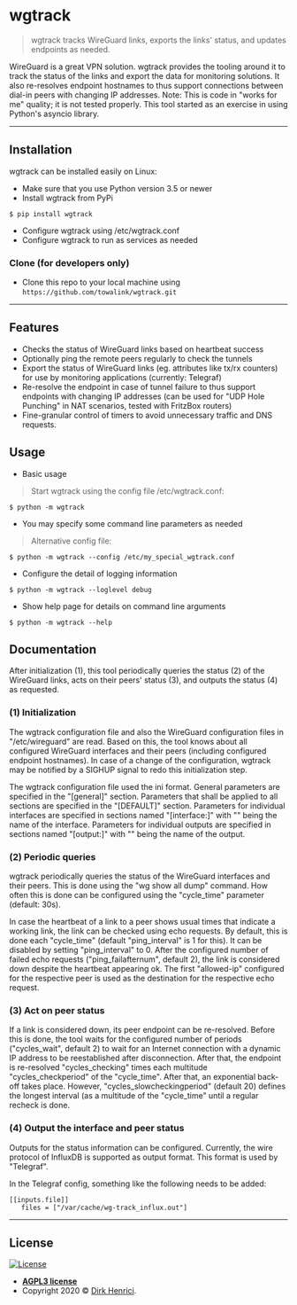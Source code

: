 # wgtrack

> wgtrack tracks WireGuard links, exports the links' status, and updates endpoints as needed.

WireGuard is a great VPN solution. wgtrack provides the tooling around it to track the status of the links and export the data for monitoring solutions. It also re-resolves endpoint hostnames to thus support connections between dial-in peers with changing IP addresses.
Note: This is code in "works for me" quality; it is not tested properly. This tool started as an exercise in using Python's asyncio library.

---

## Installation

wgtrack can be installed easily on Linux:

- Make sure that you use Python version 3.5 or newer
- Install wgtrack from PyPi

```shell
$ pip install wgtrack
```

- Configure wgtrack using /etc/wgtrack.conf
- Configure wgtrack to run as services as needed

### Clone (for developers only)

- Clone this repo to your local machine using `https://github.com/towalink/wgtrack.git`

---

## Features

- Checks the status of WireGuard links based on heartbeat success
- Optionally ping the remote peers regularly to check the tunnels
- Export the status of WireGuard links (eg. attributes like tx/rx counters) for use by monitoring applications (currently: Telegraf)
- Re-resolve the endpoint in case of tunnel failure to thus support endpoints with changing IP addresses (can be used for "UDP Hole Punching" in NAT scenarios, tested with FritzBox routers)
- Fine-granular control of timers to avoid unnecessary traffic and DNS requests.

## Usage

- Basic usage

> Start wgtrack using the config file /etc/wgtrack.conf:

```shell
$ python -m wgtrack
```

- You may specify some command line parameters as needed

> Alternative config file:

```shell
$ python -m wgtrack --config /etc/my_special_wgtrack.conf
```
- Configure the detail of logging information

```shell
$ python -m wgtrack --loglevel debug
```

- Show help page for details on command line arguments

```shell
$ python -m wgtrack --help
```

## Documentation

After initialization (1), this tool periodically queries the status (2) of the WireGuard links, acts on their peers' status (3), and outputs the status (4) as requested.

### (1) Initialization

The wgtrack configuration file and also the WireGuard configuration files in "/etc/wireguard" are read. Based on this, the tool knows about all configured WireGuard interfaces and their peers (including configured endpoint hostnames). In case of a change of the configuration, wgtrack may be notified by a SIGHUP signal to redo this initialization step.

The wgtrack configuration file used the ini format. General parameters are specified in the "[general]" section. Parameters that shall be applied to all sections are specified in the "[DEFAULT]" section. Parameters for individual interfaces are specified in sections named "[interface:<ifname>]" with "<ifname>" being the name of the interface. Parameters for individual outputs are specified in sections named "[output:<outputname>]" with "<outputname>" being the name of the output.

### (2) Periodic queries

wgtrack periodically queries the status of the WireGuard interfaces and their peers. This is done using the "wg show all dump" command.
How often this is done can be configured using the "cycle_time" parameter (default: 30s).

In case the heartbeat of a link to a peer shows usual times that indicate a working link, the link can be checked using echo requests. By default, this is done each "cycle_time" (default "ping_interval" is 1 for this). It can be disabled by setting "ping_interval" to 0. After the configured number of failed echo requests ("ping_failafternum", default 2), the link is considered down despite the heartbeat appearing ok.
The first "allowed-ip" configured for the respective peer is used as the destination for the respective echo request.

### (3) Act on peer status

If a link is considered down, its peer endpoint can be re-resolved. Before this is done, the tool waits for the configured number of periods ("cycles_wait", default 2) to wait for an Internet connection with a dynamic IP address to be reestablished after disconnection. After that, the endpoint is re-resolved "cycles_checking" times each multitude "cycles_checkperiod" of the "cycle_time". After that, an exponential back-off takes place. However, "cycles_slowcheckingperiod" (default 20) defines the longest interval (as a multitude of the "cycle_time" until a regular recheck is done.

### (4) Output the interface and peer status

Outputs for the status information can be configured. Currently, the wire protocol of InfluxDB is supported as output format. This format is used by "Telegraf".

In the Telegraf config, something like the following needs to be added:
```
[[inputs.file]]
   files = ["/var/cache/wg-track_influx.out"]
```

---

## License

[![License](http://img.shields.io/:license-agpl3-blue.svg?style=flat-square)](https://opensource.org/licenses/AGPL-3.0)

- **[AGPL3 license](https://opensource.org/licenses/AGPL-3.0)**
- Copyright 2020 © <a href="https://www.towalink.net" target="_blank">Dirk Henrici</a>.
